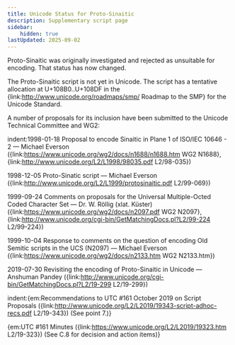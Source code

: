 ```yaml
---
title: Unicode Status for Proto-Sinaitic
description: Supplementary script page
sidebar:
    hidden: true
lastUpdated: 2025-09-02
---
```


Proto-Sinaitic was originally investigated and rejected as unsuitable for encoding. That status has now changed. 

The Proto-Sinaitic script is not yet in Unicode. The script has a tentative allocation at U+108B0..U+108DF in the {link:http://www.unicode.org/roadmaps/smp/ Roadmap to the SMP} for the Unicode Standard.

[comment]: # (end of intro)

[comment]: # (start of blocks)



[comment]: # (end of blocks)

[comment]: # (start of chars)



[comment]: # (end of chars)

[comment]: # (start of rest)

A number of proposals for its inclusion have been submitted to the Unicode Technical Committee and WG2:

indent:1998-01-18 Proposal to encode Sinaitic in Plane 1 of ISO/IEC 10646 - 2 — Michael Everson ({link:https://www.unicode.org/wg2/docs/n1688/n1688.htm WG2 N1688}, {link:http://www.unicode.org/L2/L1998/98035.pdf L2/98-035})

1998-12-05 Proto-Sinatic script — Michael Everson ({link:http://www.unicode.org/L2/L1999/protosinaitic.pdf        L2/99-069})

1999-09-24 Comments on proposals for the Universal Multiple-Octed Coded Character Set — Dr. W. Röllig (xlat. Küster) ({link:https://www.unicode.org/wg2/docs/n2097.pdf WG2 N2097}, {link:http://www.unicode.org/cgi-bin/GetMatchingDocs.pl?L2/99-224 L2/99-224})

1999-10-04 Response to comments on the question of encoding Old Semitic scripts in the UCS (N2097) — Michael Everson ({link:https://www.unicode.org/wg2/docs/n2133.htm WG2 N2133.htm})

2019-07-30 Revisiting the encoding of Proto-Sinaitic in Unicode — Anshuman Pandey ({link:http://www.unicode.org/cgi-bin/GetMatchingDocs.pl?L2/19-299 L2/19-299})

indent:{em:Recommendations to UTC #161 October 2019 on Script Proposals ({link:http://www.unicode.org/L2/L2019/19343-script-adhoc-recs.pdf L2/19-343}) (See point 7.)}

{em:UTC #161 Minutes ({link:https://www.unicode.org/L2/L2019/19323.htm L2/19-323}) (See C.8 for decision and action items)}
